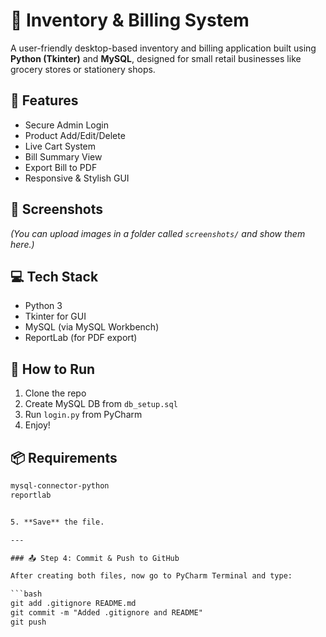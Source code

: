 # 🧾 Inventory & Billing System

A user-friendly desktop-based inventory and billing application built using **Python (Tkinter)** and **MySQL**, designed for small retail businesses like grocery stores or stationery shops.

## 📌 Features

- Secure Admin Login
- Product Add/Edit/Delete
- Live Cart System
- Bill Summary View
- Export Bill to PDF
- Responsive & Stylish GUI

## 📸 Screenshots
_(You can upload images in a folder called `screenshots/` and show them here.)_

## 💻 Tech Stack
- Python 3
- Tkinter for GUI
- MySQL (via MySQL Workbench)
- ReportLab (for PDF export)

## 🏁 How to Run
1. Clone the repo
2. Create MySQL DB from `db_setup.sql`
3. Run `login.py` from PyCharm
4. Enjoy!

## 📦 Requirements

```txt
mysql-connector-python
reportlab


5. **Save** the file.

---

### 📤 Step 4: Commit & Push to GitHub

After creating both files, now go to PyCharm Terminal and type:

```bash
git add .gitignore README.md
git commit -m "Added .gitignore and README"
git push
